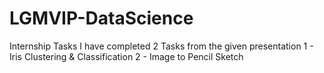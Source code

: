 # LGMVIP-DataScience
Internship Tasks
I have completed 2 Tasks from the given presentation
1 - Iris Clustering & Classification 
2 - Image to Pencil Sketch
